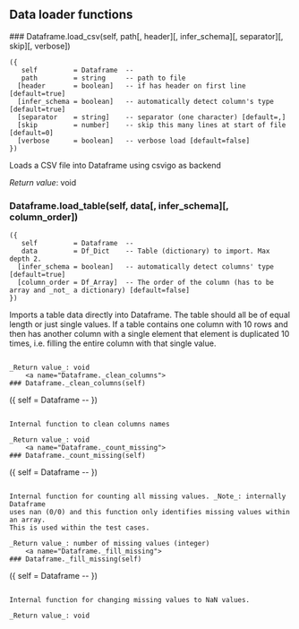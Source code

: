 
## Data loader functions

<a name="Dataframe.load_csv">
### Dataframe.load_csv(self, path[, header][, infer_schema][, separator][, skip][, verbose])

```
({
   self         = Dataframe  -- 
   path         = string     -- path to file
  [header       = boolean]   -- if has header on first line [default=true]
  [infer_schema = boolean]   -- automatically detect column's type [default=true]
  [separator    = string]    -- separator (one character) [default=,]
  [skip         = number]    -- skip this many lines at start of file [default=0]
  [verbose      = boolean]   -- verbose load [default=false]
})
```

Loads a CSV file into Dataframe using csvigo as backend

_Return value_: void
	<a name="Dataframe.load_table">
### Dataframe.load_table(self, data[, infer_schema][, column_order])

```
({
   self         = Dataframe  -- 
   data         = Df_Dict    -- Table (dictionary) to import. Max depth 2.
  [infer_schema = boolean]   -- automatically detect columns' type [default=true]
  [column_order = Df_Array]  -- The order of the column (has to be array and _not_ a dictionary) [default=false]
})
```

Imports a table data directly into Dataframe. The table should all be of equal length
or just single values. If a table contains one column with 10 rows and then has
another column with a single element that element is duplicated 10 times, i.e.
filling the entire column with that single value.
```

_Return value_: void
	<a name="Dataframe._clean_columns">
### Dataframe._clean_columns(self)

```
({
   self = Dataframe  -- 
})
```

Internal function to clean columns names

_Return value_: void
	<a name="Dataframe._count_missing">
### Dataframe._count_missing(self)

```
({
   self = Dataframe  -- 
})
```

Internal function for counting all missing values. _Note_: internally Dataframe
uses nan (0/0) and this function only identifies missing values within an array.
This is used within the test cases.

_Return value_: number of missing values (integer)
	<a name="Dataframe._fill_missing">
### Dataframe._fill_missing(self)

```
({
   self = Dataframe  -- 
})
```

Internal function for changing missing values to NaN values.

_Return value_: void
	